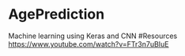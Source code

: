 # AgePrediction
Machine learning using Keras and CNN
#Resources
https://www.youtube.com/watch?v=FTr3n7uBIuE
